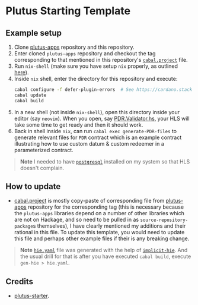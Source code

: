 # Plutus Starting Template

## Example setup

1. Clone [plutus-apps](https://github.com/input-output-hk/plutus-apps/) repository and this repository.
2. Enter cloned `plutus-apps` repository and checkout the tag corresponding to that mentioned in this repository's [`cabal.project`](./cabal.project) file. 
3. Run `nix-shell` (make sure you have setup `nix` properly, as outlined [here](https://github.com/input-output-hk/plutus/blob/master/README.adoc#iohk-binary-cache)).
4. Inside `nix` shell, enter the directory for this repository and execute:
    ```bash
    cabal configure -f defer-plugin-errors  # See https://cardano.stackexchange.com/questions/459/haskell-ide-inlinable-error-help/6554#6554
    cabal update
    cabal build
    ```
5. In a new shell (not inside `nix-shell`), open this directory inside your editor (say `neovim`). When you open, say [PDR.Validator.hs](./examples/src/PDR/Validator.hs), your HLS will take some time to get ready and then it should work.
6. Back in shell inside `nix`, can run `cabal exec generate-PDR-files` to generate relevant files for `PDR` contract which is an example contract illustrating how to use custom datum & custom redeemer in a parameterized contract.

> **Note**
> I needed to have [`postgresql`](https://archlinux.org/packages/extra/x86_64/postgresql/) installed on my system so that HLS doesn't complain.

## How to update

- [cabal.project](./cabal.project) is mostly copy-paste of corresponding file from [plutus-apps](https://github.com/input-output-hk/plutus-apps/) repository for the corresponding tag (this is necessary because the `plutus-apps` libraries depend on a number of other libraries which are not on Hackage, and so need to be pulled in as `source-repository-package`s themselves), I have clearly mentioned my additions and their rational in this file. To update this template, you would need to update this file and perhaps other example files if their is any breaking change.

> **Note**
> [`hie.yaml`](./hie.yaml) file was generated with the help of [`implicit-hie`](https://hackage.haskell.org/package/implicit-hie). And the usual drill for that is after you have executed `cabal build`, execute `gen-hie > hie.yaml`.

## Credits

- [plutus-starter](https://github.com/input-output-hk/plutus-starter/).
